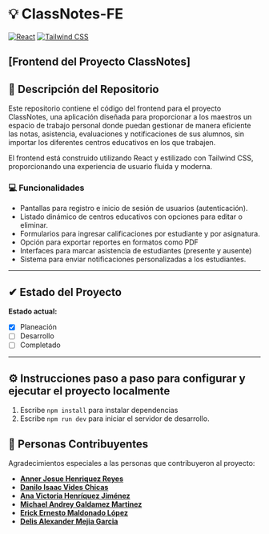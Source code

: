 # 💡 ClassNotes-FE 
[![React](https://img.shields.io/badge/React-Framework-blue)](https://reactjs.org/) 
[![Tailwind CSS](https://img.shields.io/badge/Tailwind%20CSS-Framework-%2338B2AC)](https://tailwindcss.com/)

**[Frontend del Proyecto ClassNotes]**  
---  

## 📖 Descripción del Repositorio
Este repositorio contiene el código del frontend para el proyecto ClassNotes, una aplicación diseñada para proporcionar a los maestros un espacio de trabajo personal donde puedan gestionar de manera eficiente las notas, asistencia, evaluaciones y notificaciones de sus alumnos, sin importar los diferentes centros educativos en los que trabajen.

El frontend está construido utilizando React y estilizado con Tailwind CSS, proporcionando una experiencia de usuario fluida y moderna.

### 💻 Funcionalidades
 - Pantallas para registro e inicio de sesión de usuarios (autenticación).
 - Listado dinámico de centros educativos con opciones para editar o eliminar.
 - Formularios para ingresar calificaciones por estudiante y por asignatura.
 - Opción para exportar reportes en formatos como PDF
 - Interfaces para marcar asistencia de estudiantes (presente y ausente)
 - Sistema para enviar notificaciones personalizadas a los estudiantes.
---  

## ✔ Estado del Proyecto  
**Estado actual:**  
- [X] Planeación  
- [ ] Desarrollo  
- [ ] Completado  

---  
## ⚙ Instrucciones paso a paso para configurar y ejecutar el proyecto localmente

1. Escribe `npm install` para instalar dependencias
2. Escribe `npm run dev` para iniciar el servidor de desarrollo.

## 🤝 Personas Contribuyentes  
Agradecimientos especiales a las personas que contribuyeron al proyecto:  

- **[Anner Josue Henriquez Reyes ](https://github.com/annerh3)**  
- **[Danilo Isaac Vides Chicas ](https://github.com/IsaacV04)**
- **[Ana Victoria Henríquez Jiménez](https://github.com/anyta58)**  
- **[Michael Andrey Galdamez Martinez](https://github.com/MichaelGald)**  
- **[Erick Ernesto Maldonado López](https://github.com/SrHatcher)**  
- **[Delis Alexander Mejia Garcia](https://github.com/Al3x19)**  



